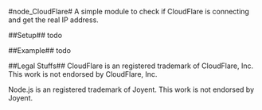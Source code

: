 #node_CloudFlare#
A simple module to check if CloudFlare is connecting and get the real IP address.

##Setup##
todo

##Example##
todo

##Legal Stuffs##
CloudFlare is an registered trademark of CloudFlare, Inc. This work is not endorsed by CloudFlare, Inc.

Node.js is an registered trademark of Joyent. This work is not endorsed by Joyent.